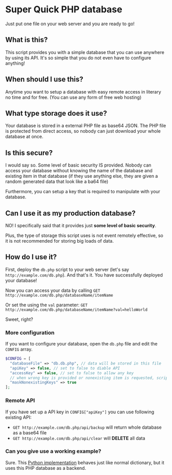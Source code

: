 # Super Quick PHP database

Just put one file on your web server and you are ready to go!

## What is this?

This script provides you with a simple database that you can use anywhere
by using its API. It's so simple that you do not even have to configure 
anything!

## When should I use this?

Anytime you want to setup a database with easy remote access
in literary no time and for free. (You can use any form of
free web hosting) 

## What type storage does it use?

Your database is stored in a external PHP file as base64 JSON.
The PHP file is protected from direct access, so nobody can just download
your whole database at once.

## Is this secure?

I would say so. Some level of basic security IS provided. Nobody can access
your database without knowing the name of the database and existing item 
in that database (if they use anything else, they are given a random generated
data that look like a ba64 file)

Furthermore, you can setup a key that is required to manipulate with 
your database.

## Can I use it as my production database?

NO! I specifically said that it provides just **some level of basic security**.

Plus, the type of storage this script uses is not event remotely effective,
so it is not recommended for storing big loads of data.

## How do I use it?

First, deploy the `db.php` script to your web server (let's say `http://example.com/db.php`).
And that's it. You have successfully deployed your database!

Now you can access your data by calling `GET http://example.com/db.php/databaseName/itemName`

Or set the using the `val` parameter: `GET http://example.com/db.php/databaseName/itemName?val=helloWorld`

Sweet, right?

### More configuration

If you want to configure your database, open the `db.php` file and edit the `CONFIG` array.

```php
$CONFIG = [
  "databaseFile" => "db.db.php", // data will be stored in this file
  "apiKey" => false, // set to false to diable API
  "accessKey" => false, // set to false to allow any key
  // when wrong key is provided or nonexisting item is requested, script will pretend to send existing data to prevent data stealing 
  "maskNonexistingKeys" => true  
];
```

### Remote API

If you have set up a API key in `CONFIG["apiKey"]` you can use following existing API:

- `GET http://example.com/db.php/api/backup` will return whole database as a base64 file
- `GET http://example.com/db.php/api/clear` will **DELETE** all data

### Can you give use a working example?

Sure. This [Python implementation](https://github.com/esoadamo/super-quick-php-database/blob/master/php_db.py) behaves just like normal dictionary, but it uses this PHP database as a backend.
